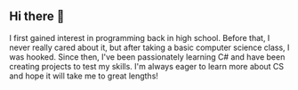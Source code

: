 ## Hi there 👋
I first gained interest in programming back in high school. 
Before that, I never really cared about it, but after taking a basic computer science class, I was hooked. 
Since then, I've been passionately learning C# and have been creating projects to test my skills. 
I'm always eager to learn more about CS and hope it will take me to great lengths!
